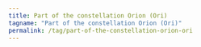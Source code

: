 ```yaml
---
title: Part of the constellation Orion (Ori)
tagname: "Part of the constellation Orion (Ori)"
permalink: /tag/part-of-the-constellation-orion-ori
---
```

